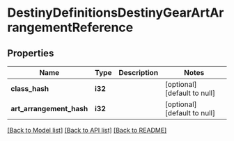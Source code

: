 # DestinyDefinitionsDestinyGearArtArrangementReference

## Properties
Name | Type | Description | Notes
------------ | ------------- | ------------- | -------------
**class_hash** | **i32** |  | [optional] [default to null]
**art_arrangement_hash** | **i32** |  | [optional] [default to null]

[[Back to Model list]](../README.md#documentation-for-models) [[Back to API list]](../README.md#documentation-for-api-endpoints) [[Back to README]](../README.md)


